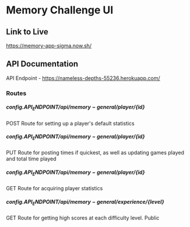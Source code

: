 Memory Challenge UI
======================



Link to Live
------------
https://memory-app-sigma.now.sh/



API Documentation
-----------------
API Endpoint - https://nameless-depths-55236.herokuapp.com/


  ### Routes ###


  ##### ${config.API_ENDPOINT}/api/memory-general/player/${id}
  POST
  Route for setting up a player's default statistics
  
  ##### ${config.API_ENDPOINT}/api/memory-general/player/${id}
  PUT
  Route for posting times if quickest, as well as updating games played and total time played
  
  ##### ${config.API_ENDPOINT}/api/memory-general/player/${id}
  GET
  Route for acquiring player statistics
  
  ##### ${config.API_ENDPOINT}/api/memory-general/experience/${level}
  GET
  Route for getting high scores at each difficulty level. Public 
  
  
  

